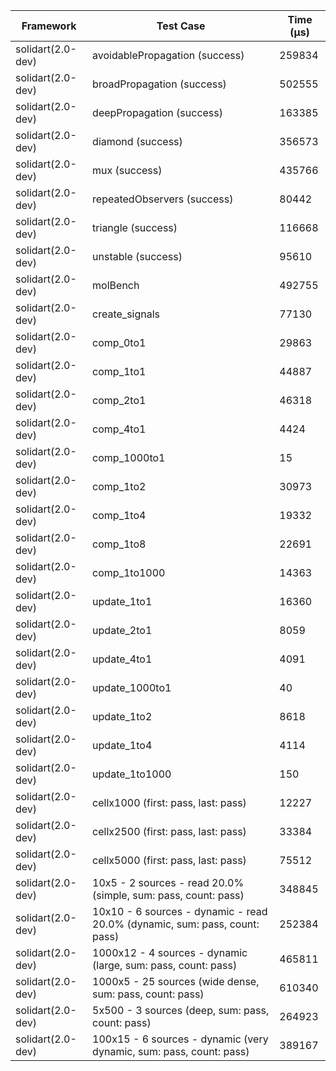 | Framework | Test Case | Time (μs) |
| --- | --- | --- |
| solidart(2.0-dev) | avoidablePropagation (success) | 259834 |
| solidart(2.0-dev) | broadPropagation (success) | 502555 |
| solidart(2.0-dev) | deepPropagation (success) | 163385 |
| solidart(2.0-dev) | diamond (success) | 356573 |
| solidart(2.0-dev) | mux (success) | 435766 |
| solidart(2.0-dev) | repeatedObservers (success) | 80442 |
| solidart(2.0-dev) | triangle (success) | 116668 |
| solidart(2.0-dev) | unstable (success) | 95610 |
| solidart(2.0-dev) | molBench | 492755 |
| solidart(2.0-dev) | create_signals | 77130 |
| solidart(2.0-dev) | comp_0to1 | 29863 |
| solidart(2.0-dev) | comp_1to1 | 44887 |
| solidart(2.0-dev) | comp_2to1 | 46318 |
| solidart(2.0-dev) | comp_4to1 | 4424 |
| solidart(2.0-dev) | comp_1000to1 | 15 |
| solidart(2.0-dev) | comp_1to2 | 30973 |
| solidart(2.0-dev) | comp_1to4 | 19332 |
| solidart(2.0-dev) | comp_1to8 | 22691 |
| solidart(2.0-dev) | comp_1to1000 | 14363 |
| solidart(2.0-dev) | update_1to1 | 16360 |
| solidart(2.0-dev) | update_2to1 | 8059 |
| solidart(2.0-dev) | update_4to1 | 4091 |
| solidart(2.0-dev) | update_1000to1 | 40 |
| solidart(2.0-dev) | update_1to2 | 8618 |
| solidart(2.0-dev) | update_1to4 | 4114 |
| solidart(2.0-dev) | update_1to1000 | 150 |
| solidart(2.0-dev) | cellx1000 (first: pass, last: pass) | 12227 |
| solidart(2.0-dev) | cellx2500 (first: pass, last: pass) | 33384 |
| solidart(2.0-dev) | cellx5000 (first: pass, last: pass) | 75512 |
| solidart(2.0-dev) | 10x5 - 2 sources - read 20.0% (simple, sum: pass, count: pass) | 348845 |
| solidart(2.0-dev) | 10x10 - 6 sources - dynamic - read 20.0% (dynamic, sum: pass, count: pass) | 252384 |
| solidart(2.0-dev) | 1000x12 - 4 sources - dynamic (large, sum: pass, count: pass) | 465811 |
| solidart(2.0-dev) | 1000x5 - 25 sources (wide dense, sum: pass, count: pass) | 610340 |
| solidart(2.0-dev) | 5x500 - 3 sources (deep, sum: pass, count: pass) | 264923 |
| solidart(2.0-dev) | 100x15 - 6 sources - dynamic (very dynamic, sum: pass, count: pass) | 389167 |
